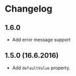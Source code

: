 # Changelog

## 1.6.0

* Add error message support

## 1.5.0 (16.6.2016)

* Add `defaultValue` property.

